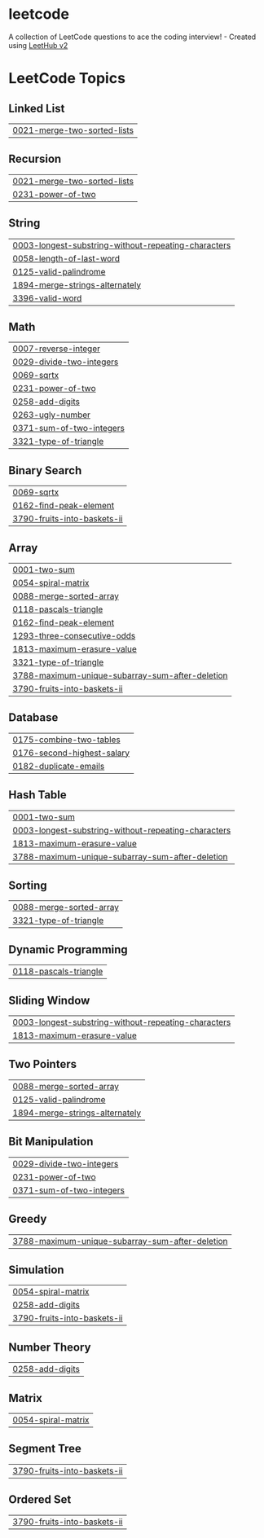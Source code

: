 # leetcode
A collection of LeetCode questions to ace the coding interview! - Created using [LeetHub v2](https://github.com/arunbhardwaj/LeetHub-2.0)

<!---LeetCode Topics Start-->
# LeetCode Topics
## Linked List
|  |
| ------- |
| [0021-merge-two-sorted-lists](https://github.com/diliprx/leetcode/tree/master/0021-merge-two-sorted-lists) |
## Recursion
|  |
| ------- |
| [0021-merge-two-sorted-lists](https://github.com/diliprx/leetcode/tree/master/0021-merge-two-sorted-lists) |
| [0231-power-of-two](https://github.com/diliprx/leetcode/tree/master/0231-power-of-two) |
## String
|  |
| ------- |
| [0003-longest-substring-without-repeating-characters](https://github.com/diliprx/leetcode/tree/master/0003-longest-substring-without-repeating-characters) |
| [0058-length-of-last-word](https://github.com/diliprx/leetcode/tree/master/0058-length-of-last-word) |
| [0125-valid-palindrome](https://github.com/diliprx/leetcode/tree/master/0125-valid-palindrome) |
| [1894-merge-strings-alternately](https://github.com/diliprx/leetcode/tree/master/1894-merge-strings-alternately) |
| [3396-valid-word](https://github.com/diliprx/leetcode/tree/master/3396-valid-word) |
## Math
|  |
| ------- |
| [0007-reverse-integer](https://github.com/diliprx/leetcode/tree/master/0007-reverse-integer) |
| [0029-divide-two-integers](https://github.com/diliprx/leetcode/tree/master/0029-divide-two-integers) |
| [0069-sqrtx](https://github.com/diliprx/leetcode/tree/master/0069-sqrtx) |
| [0231-power-of-two](https://github.com/diliprx/leetcode/tree/master/0231-power-of-two) |
| [0258-add-digits](https://github.com/diliprx/leetcode/tree/master/0258-add-digits) |
| [0263-ugly-number](https://github.com/diliprx/leetcode/tree/master/0263-ugly-number) |
| [0371-sum-of-two-integers](https://github.com/diliprx/leetcode/tree/master/0371-sum-of-two-integers) |
| [3321-type-of-triangle](https://github.com/diliprx/leetcode/tree/master/3321-type-of-triangle) |
## Binary Search
|  |
| ------- |
| [0069-sqrtx](https://github.com/diliprx/leetcode/tree/master/0069-sqrtx) |
| [0162-find-peak-element](https://github.com/diliprx/leetcode/tree/master/0162-find-peak-element) |
| [3790-fruits-into-baskets-ii](https://github.com/diliprx/leetcode/tree/master/3790-fruits-into-baskets-ii) |
## Array
|  |
| ------- |
| [0001-two-sum](https://github.com/diliprx/leetcode/tree/master/0001-two-sum) |
| [0054-spiral-matrix](https://github.com/diliprx/leetcode/tree/master/0054-spiral-matrix) |
| [0088-merge-sorted-array](https://github.com/diliprx/leetcode/tree/master/0088-merge-sorted-array) |
| [0118-pascals-triangle](https://github.com/diliprx/leetcode/tree/master/0118-pascals-triangle) |
| [0162-find-peak-element](https://github.com/diliprx/leetcode/tree/master/0162-find-peak-element) |
| [1293-three-consecutive-odds](https://github.com/diliprx/leetcode/tree/master/1293-three-consecutive-odds) |
| [1813-maximum-erasure-value](https://github.com/diliprx/leetcode/tree/master/1813-maximum-erasure-value) |
| [3321-type-of-triangle](https://github.com/diliprx/leetcode/tree/master/3321-type-of-triangle) |
| [3788-maximum-unique-subarray-sum-after-deletion](https://github.com/diliprx/leetcode/tree/master/3788-maximum-unique-subarray-sum-after-deletion) |
| [3790-fruits-into-baskets-ii](https://github.com/diliprx/leetcode/tree/master/3790-fruits-into-baskets-ii) |
## Database
|  |
| ------- |
| [0175-combine-two-tables](https://github.com/diliprx/leetcode/tree/master/0175-combine-two-tables) |
| [0176-second-highest-salary](https://github.com/diliprx/leetcode/tree/master/0176-second-highest-salary) |
| [0182-duplicate-emails](https://github.com/diliprx/leetcode/tree/master/0182-duplicate-emails) |
## Hash Table
|  |
| ------- |
| [0001-two-sum](https://github.com/diliprx/leetcode/tree/master/0001-two-sum) |
| [0003-longest-substring-without-repeating-characters](https://github.com/diliprx/leetcode/tree/master/0003-longest-substring-without-repeating-characters) |
| [1813-maximum-erasure-value](https://github.com/diliprx/leetcode/tree/master/1813-maximum-erasure-value) |
| [3788-maximum-unique-subarray-sum-after-deletion](https://github.com/diliprx/leetcode/tree/master/3788-maximum-unique-subarray-sum-after-deletion) |
## Sorting
|  |
| ------- |
| [0088-merge-sorted-array](https://github.com/diliprx/leetcode/tree/master/0088-merge-sorted-array) |
| [3321-type-of-triangle](https://github.com/diliprx/leetcode/tree/master/3321-type-of-triangle) |
## Dynamic Programming
|  |
| ------- |
| [0118-pascals-triangle](https://github.com/diliprx/leetcode/tree/master/0118-pascals-triangle) |
## Sliding Window
|  |
| ------- |
| [0003-longest-substring-without-repeating-characters](https://github.com/diliprx/leetcode/tree/master/0003-longest-substring-without-repeating-characters) |
| [1813-maximum-erasure-value](https://github.com/diliprx/leetcode/tree/master/1813-maximum-erasure-value) |
## Two Pointers
|  |
| ------- |
| [0088-merge-sorted-array](https://github.com/diliprx/leetcode/tree/master/0088-merge-sorted-array) |
| [0125-valid-palindrome](https://github.com/diliprx/leetcode/tree/master/0125-valid-palindrome) |
| [1894-merge-strings-alternately](https://github.com/diliprx/leetcode/tree/master/1894-merge-strings-alternately) |
## Bit Manipulation
|  |
| ------- |
| [0029-divide-two-integers](https://github.com/diliprx/leetcode/tree/master/0029-divide-two-integers) |
| [0231-power-of-two](https://github.com/diliprx/leetcode/tree/master/0231-power-of-two) |
| [0371-sum-of-two-integers](https://github.com/diliprx/leetcode/tree/master/0371-sum-of-two-integers) |
## Greedy
|  |
| ------- |
| [3788-maximum-unique-subarray-sum-after-deletion](https://github.com/diliprx/leetcode/tree/master/3788-maximum-unique-subarray-sum-after-deletion) |
## Simulation
|  |
| ------- |
| [0054-spiral-matrix](https://github.com/diliprx/leetcode/tree/master/0054-spiral-matrix) |
| [0258-add-digits](https://github.com/diliprx/leetcode/tree/master/0258-add-digits) |
| [3790-fruits-into-baskets-ii](https://github.com/diliprx/leetcode/tree/master/3790-fruits-into-baskets-ii) |
## Number Theory
|  |
| ------- |
| [0258-add-digits](https://github.com/diliprx/leetcode/tree/master/0258-add-digits) |
## Matrix
|  |
| ------- |
| [0054-spiral-matrix](https://github.com/diliprx/leetcode/tree/master/0054-spiral-matrix) |
## Segment Tree
|  |
| ------- |
| [3790-fruits-into-baskets-ii](https://github.com/diliprx/leetcode/tree/master/3790-fruits-into-baskets-ii) |
## Ordered Set
|  |
| ------- |
| [3790-fruits-into-baskets-ii](https://github.com/diliprx/leetcode/tree/master/3790-fruits-into-baskets-ii) |
<!---LeetCode Topics End-->